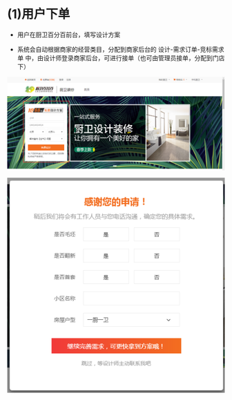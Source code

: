 # (1)用户下单

*   用户在厨卫百分百前台，填写设计方案

*   系统会自动根据商家的经营类目，分配到商家后台的 设计-需求订单-竞标需求单 中，由设计师登录商家后台，可进行接单（也可由管理员接单，分配到门店下）

![](images/screenshot_1554872832103.jpg)

![](images/screenshot_1554872837530.jpg)

